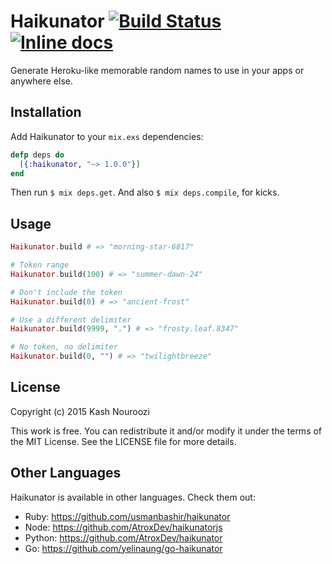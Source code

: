 # Haikunator [![Build Status](https://travis-ci.org/knrz/Haikunator.svg?branch=master)](https://travis-ci.org/knrz/Haikunator) [![Inline docs](http://inch-ci.org/github/knrz/Haikunator.svg?branch=master)](http://inch-ci.org/github/knrz/Haikunator)

Generate Heroku-like memorable random names to use in your apps or anywhere else.

## Installation

Add Haikunator to your `mix.exs` dependencies:

```elixir
defp deps do
  [{:haikunator, "~> 1.0.0"}]
end
```

Then run `$ mix deps.get`. And also `$ mix deps.compile`, for kicks.

## Usage

```elixir
Haikunator.build # => "morning-star-6817"

# Token range
Haikunator.build(100) # => "summer-dawn-24"

# Don't include the token
Haikunator.build(0) # => "ancient-frost"

# Use a different delimiter
Haikunator.build(9999, ".") # => "frosty.leaf.8347"

# No token, no delimiter
Haikunator.build(0, "") # => "twilightbreeze"
```

## License

Copyright (c) 2015 Kash Nouroozi

This work is free. You can redistribute it and/or modify it under the terms of the MIT License. See the LICENSE file for more details.

## Other Languages

Haikunator is available in other languages. Check them out:

* Ruby: https://github.com/usmanbashir/haikunator
* Node: https://github.com/AtroxDev/haikunatorjs
* Python: https://github.com/AtroxDev/haikunator
* Go: https://github.com/yelinaung/go-haikunator
